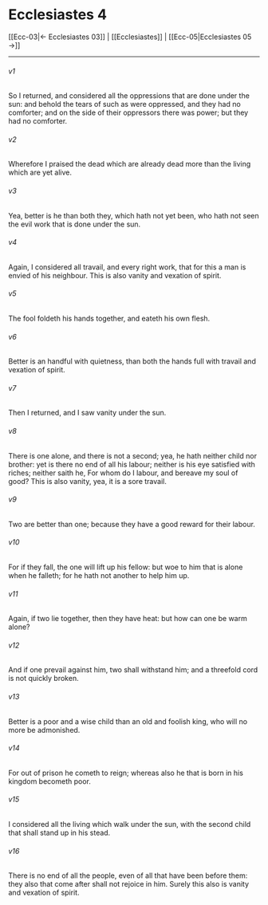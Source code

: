 # Ecclesiastes 4

[[Ecc-03|← Ecclesiastes 03]] | [[Ecclesiastes]] | [[Ecc-05|Ecclesiastes 05 →]]
***

###### v1
So I returned, and considered all the oppressions that are done under the sun: and behold the tears of such as were oppressed, and they had no comforter; and on the side of their oppressors there was power; but they had no comforter.
###### v2
Wherefore I praised the dead which are already dead more than the living which are yet alive.
###### v3
Yea, better is he than both they, which hath not yet been, who hath not seen the evil work that is done under the sun.
###### v4
Again, I considered all travail, and every right work, that for this a man is envied of his neighbour. This is also vanity and vexation of spirit.
###### v5
The fool foldeth his hands together, and eateth his own flesh.
###### v6
Better is an handful with quietness, than both the hands full with travail and vexation of spirit.
###### v7
Then I returned, and I saw vanity under the sun.
###### v8
There is one alone, and there is not a second; yea, he hath neither child nor brother: yet is there no end of all his labour; neither is his eye satisfied with riches; neither saith he, For whom do I labour, and bereave my soul of good? This is also vanity, yea, it is a sore travail.
###### v9
Two are better than one; because they have a good reward for their labour.
###### v10
For if they fall, the one will lift up his fellow: but woe to him that is alone when he falleth; for he hath not another to help him up.
###### v11
Again, if two lie together, then they have heat: but how can one be warm alone?
###### v12
And if one prevail against him, two shall withstand him; and a threefold cord is not quickly broken.
###### v13
Better is a poor and a wise child than an old and foolish king, who will no more be admonished.
###### v14
For out of prison he cometh to reign; whereas also he that is born in his kingdom becometh poor.
###### v15
I considered all the living which walk under the sun, with the second child that shall stand up in his stead.
###### v16
There is no end of all the people, even of all that have been before them: they also that come after shall not rejoice in him. Surely this also is vanity and vexation of spirit. 
